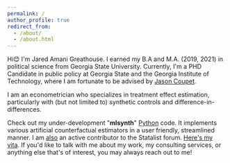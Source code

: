 ```yaml
---
permalink: /
author_profile: true
redirect_from: 
  - /about/
  - /about.html
---
```


Hi😊 I'm Jared Amani Greathouse. I earned my B.A and M.A. (2019, 2021) in political science from Georgia State University. Currently, I'm a PHD Candidate in public policy at Georgia State and the Georgia Institute of Technology, where I am fortunate to be advised by [Jason Coupet](https://aysps.gsu.edu/profile/jason-coupet/).

I am an econometrician who specializes in treatment effect estimation, particularly with (but not limited to) synthetic controls and difference-in-differences.

Check out my under-development "**mlsynth**" [Python](https://github.com/jgreathouse9/mlsynth) code. It implements various artificial counterfactual estimators in a user friendly, streamlined manner. I am [also](https://www.statalist.org/forums/member/51320-jared-greathouse) an active contributor to the Statalist forum. [Here's my vita](http://jgreathouse9.github.io/files/VitaWeb.pdf). If you'd like to talk with me about my work, my consulting services, or anything else that's of interest, you may always reach out to me!
